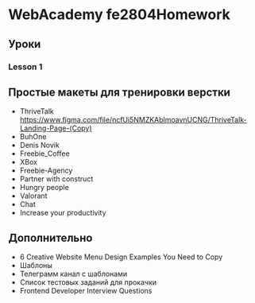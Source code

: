 # WebAcademy fe2804Homework

## Уроки
### Lesson 1

## Простые макеты для тренировки верстки
* ThriveTalk
https://www.figma.com/file/ncfUi5NMZKAblmoavnUCNG/ThriveTalk-Landing-Page-(Copy)
* BuhOne
* Denis Novik
* Freebie_Coffee
* XBox
* Freebie-Agency
* Partner with construct
* Hungry people
* Valorant
* Chat
* Increase your productivity

## Дополнительно
* 6 Creative Website Menu Design Examples You Need to Copy
* Шаблоны
* Телеграмм канал с шаблонами
* Список тестовых заданий для прокачки
* Frontend Developer Interview Questions